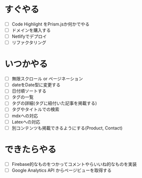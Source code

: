 # すぐやる
- [ ] Code Highlight をPrism.jsか何かでやる
- [ ] ドメインを購入する
- [ ] Netlifyでデプロイ
- [ ] リファクタリング

# いつかやる
- [ ] 無限スクロール or ページネーション
- [ ] dateをDate型に変更する
- [ ] 日付順ソートする
- [ ] タグの一覧
- [ ] タグの詳細(タグに紐付いた記事を掲載する)
- [ ] タグやタイトルでの検索
- [ ] mdxへの対応
- [ ] Latexへの対応
- [ ] 別コンテンツも掲載できるようにする(Product, Contact)

# できたらやる
- [ ] Firebase的なものをつかってコメントやらいいね的なものを実装
- [ ] Google Analytics API からページビューを取得する

